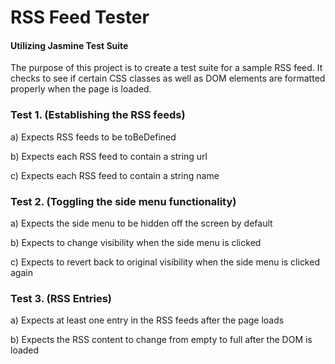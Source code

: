 # RSS Feed Tester
#### Utilizing Jasmine Test Suite

The purpose of this project is to create a test suite for a sample RSS feed. It checks to see if certain CSS classes as well as DOM elements are formatted properly when the page is loaded.

### Test 1. (Establishing the RSS feeds)

a) Expects RSS feeds to be toBeDefined

b) Expects each RSS feed to contain a string url

c) Expects each RSS feed to contain a string name


### Test 2. (Toggling the side menu functionality)

a) Expects the side menu to be hidden off the screen by default

b) Expects to change visibility when the side menu is clicked

c) Expects to revert back to original visibility when the side menu is clicked again


### Test 3. (RSS Entries)

a) Expects at least one entry in the RSS feeds after the page loads

b) Expects the RSS content to change from empty to full after the DOM is loaded
